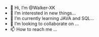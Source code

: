 - 👋 Hi, I’m @Walker-XK
- 👀 I’m interested in new things...
- 🌱 I’m currently learning JAVA and SQL...
- 💞️ I’m looking to collaborate on ...
- 📫 How to reach me ...

<!---
Walker-XK/Walker-XK is a ✨ special ✨ repository because its `README.md` (this file) appears on your GitHub profile.
You can click the Preview link to take a look at your changes.
--->
